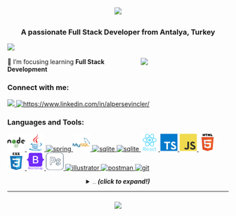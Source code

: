 <h1 align="center">
    <img src="https://readme-typing-svg.herokuapp.com/?font=Fira+Code&size=35&center=true&vCenter=true&color=7F00FF&width=500&height=70&duration=4000&lines=Hi+there!+👋;+I'm+Alper!;" />
</h1>

<h3 align="center">A passionate Full Stack Developer from Antalya, Turkey</h3>

<img src="https://user-images.githubusercontent.com/73097560/115834477-dbab4500-a447-11eb-908a-139a6edaec5c.gif"> </img>

<img align='right' src="https://i.giphy.com/qgQUggAC3Pfv687qPC.webp" width="200">

🎯 I’m focusing learning **Full Stack Development**

<h3 align="left">Connect with me:</h3>
<div align=""> 
  <a href="mailto:alper.sevincler@gmail.com">
    <img src="https://img.shields.io/badge/Gmail-333333?style=for-the-badge&logo=gmail&logoColor=red" />
  </a>
  <a href="https://linkedin.com/in/alpersevincler" target="_blank">
    <img src="https://img.shields.io/badge/LinkedIn-0077B5?style=for-the-badge&logo=linkedin&logoColor=white" target="_blank" alt="https://www.linkedin.com/in/alpersevincler/" />
  </a>
</div>

<h3 align="left">Languages and Tools:</h3>
<p align="left"> 

  <a href="https://nodejs.org" target="_blank" rel="noreferrer"> <img src="https://raw.githubusercontent.com/devicons/devicon/master/icons/nodejs/nodejs-original-wordmark.svg" alt="nodejs" width="40" height="40"/> </a>
  <a href="https://www.java.com" target="_blank" rel="noreferrer"> <img src="https://raw.githubusercontent.com/devicons/devicon/master/icons/java/java-original.svg" alt="java" width="40" height="40"/> </a> 
  <a href="https://spring.io/" target="_blank" rel="noreferrer"> <img src="https://www.vectorlogo.zone/logos/springio/springio-icon.svg" alt="spring" width="40" height="40"/> </a>
  <a href="https://www.mysql.com/" target="_blank" rel="noreferrer"> <img src="https://raw.githubusercontent.com/devicons/devicon/master/icons/mysql/mysql-original-wordmark.svg" alt="mysql" width="40" height="40"/> </a>
  <a href="https://www.sqlite.org/" target="_blank" rel="noreferrer"> <img src="https://www.vectorlogo.zone/logos/sqlite/sqlite-icon.svg" alt="sqlite" width="40" height="40"/> </a> 
  <a href="https://www.h2database.com/" target="_blank" rel="noreferrer"> <img src="https://avatars.githubusercontent.com/u/11459762?s=48&v=4" alt="sqlite" width="40" height="40"/> </a>
  <a href="https://reactjs.org/" target="_blank" rel="noreferrer"> <img src="https://raw.githubusercontent.com/devicons/devicon/master/icons/react/react-original-wordmark.svg" alt="react" width="40" height="40"/> </a>
  <a href="https://www.typescriptlang.org/" target="_blank" rel="noreferrer"> <img src="https://raw.githubusercontent.com/devicons/devicon/master/icons/typescript/typescript-original.svg" alt="typescript" width="40" height="40"/> </a> 
  <a href="https://developer.mozilla.org/en-US/docs/Web/JavaScript" target="_blank" rel="noreferrer"> <img src="https://raw.githubusercontent.com/devicons/devicon/master/icons/javascript/javascript-original.svg" alt="javascript" width="40" height="40"/> </a> 
  <a href="https://www.w3.org/html/" target="_blank" rel="noreferrer"> <img src="https://raw.githubusercontent.com/devicons/devicon/master/icons/html5/html5-original-wordmark.svg" alt="html5" width="40" height="40"/> </a> 
  <a href="https://www.w3schools.com/css/" target="_blank" rel="noreferrer"> <img src="https://raw.githubusercontent.com/devicons/devicon/master/icons/css3/css3-original-wordmark.svg" alt="css3" width="40" height="40"/> </a> 
  <a href="https://getbootstrap.com" target="_blank" rel="noreferrer"> <img src="https://raw.githubusercontent.com/devicons/devicon/master/icons/bootstrap/bootstrap-plain-wordmark.svg" alt="bootstrap" width="40" height="40"/> </a> 
  <a href="https://www.photoshop.com/en" target="_blank" rel="noreferrer"> <img src="https://raw.githubusercontent.com/devicons/devicon/master/icons/photoshop/photoshop-line.svg" alt="photoshop" width="40" height="40"/> </a> 
  <a href="https://www.adobe.com/in/products/illustrator.html" target="_blank" rel="noreferrer"> <img src="https://www.vectorlogo.zone/logos/adobe_illustrator/adobe_illustrator-icon.svg" alt="illustrator" width="40" height="40"/> </a> 
  <a href="https://postman.com" target="_blank" rel="noreferrer"> <img src="https://www.vectorlogo.zone/logos/getpostman/getpostman-icon.svg" alt="postman" width="40" height="40"/> </a>
  <a href="https://git-scm.com/" target="_blank" rel="noreferrer"> <img src="https://www.vectorlogo.zone/logos/git-scm/git-scm-icon.svg" alt="git" width="40" height="40"/> </a> 
  
</p>

<details align="center">
    <summary style="font-weight: bold;">
      <b style="font-size: 1px;">GitHub Statistics</b>
      <i>(click to expand!)</i>
    </summary>
    

![Alper'in GitHub İstatisikleri](https://github-readme-stats.vercel.app/api?username=alpersevincler&show_icons=true&theme=transparent)
  ![Alper'in En Çok Kullandığı Diller](https://github-readme-stats.vercel.app/api/top-langs/?username=alpersevincler&layout=compact&bg_color=2B2A29&text_color=FFF&title_color=EF7F1A)

</details>

<hr/>

<h3 align="center">
    <img src="https://readme-typing-svg.herokuapp.com/?font=Fira+Code&size=25&center=true&vCenter=true&color=7F00FF&width=500&height=70&duration=4000&lines=Thanks+for+visiting!+🤘;+Shoot+me+a+message+on+Linkedin!;+I'm+always+down+to+collab!;" />
</h3>

<br/>
